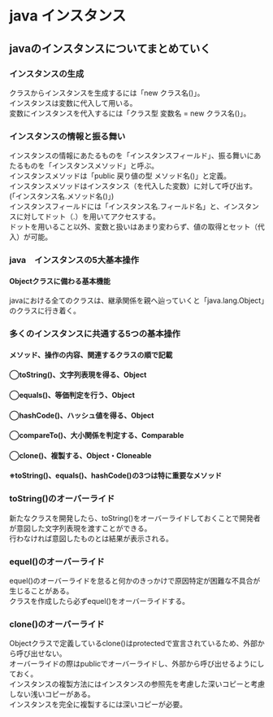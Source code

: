 # java インスタンス
## javaのインスタンスについてまとめていく
### インスタンスの生成
クラスからインスタンスを生成するには「new クラス名()」。  
インスタンスは変数に代入して用いる。  
変数にインスタンスを代入するには「クラス型 変数名 = new クラス名()」。  
  
### インスタンスの情報と振る舞い
インスタンスの情報にあたるものを「インスタンスフィールド」、振る舞いにあたるものを「インスタンスメソッド」と呼ぶ。  
インスタンスメソッドは「public 戻り値の型 メソッド名()」と定義。  
インスタンスメソッドはインスタンス（を代入した変数）に対して呼び出す。(「インスタンス名.メソッド名()」)  
インスタンスフィールドには「インスタンス名.フィールド名」と、インスタンスに対してドット（.）を用いてアクセスする。  
ドットを用いること以外、変数と扱いはあまり変わらず、値の取得とセット（代入）が可能。  
  
### java　インスタンスの5大基本操作
#### Objectクラスに備わる基本機能  
javaにおける全てのクラスは、継承関係を親へ辿っていくと「java.lang.Object」のクラスに行き着く。
  
### 多くのインスタンスに共通する5つの基本操作
#### メソッド、操作の内容、関連するクラスの順で記載
#### ◯toString()、文字列表現を得る、Object
#### ◯equals()、等価判定を行う、Object
#### ◯hashCode()、ハッシュ値を得る、Object
#### ◯compareTo()、大小関係を判定する、Comparable
#### ◯clone()、複製する、Object・Cloneable
#### ※toString()、equals()、hashCode()の3つは特に重要なメソッド
  
### toString()のオーバーライド
新たなクラスを開発したら、toString()をオーバーライドしておくことで開発者が意図した文字列表現を渡すことができる。  
行わなければ意図したものとは結果が表示される。  
  
### equel()のオーバーライド
equel()のオーバーライドを怠ると何かのきっかけで原因特定が困難な不具合が生じることがある。  
クラスを作成したら必ずequel()をオーバーライドする。  
  
### clone()のオーバーライド
Objectクラスで定義しているclone()はprotectedで宣言されているため、外部から呼び出せない。  
オーバーライドの際はpublicでオーバーライドし、外部から呼び出せるようにしておく。  
インスタンスの複製方法にはインスタンスの参照先を考慮した深いコピーと考慮しない浅いコピーがある。  
インスタンスを完全に複製するには深いコピーが必要。  


